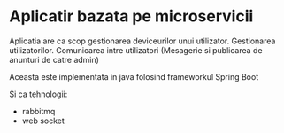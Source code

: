 # Aplicatir bazata pe microservicii

Aplicatia are ca scop gestionarea deviceurilor unui utilizator. 
Gestionarea utilizatorilor.
Comunicarea intre utilizatori (Mesagerie si publicarea de anunturi de catre admin)

Aceasta este implementata in java folosind frameworkul Spring Boot

Si ca tehnologii:
  - rabbitmq
  - web socket
